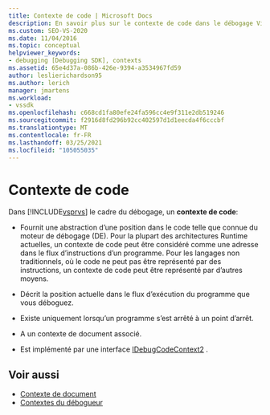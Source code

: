 ```yaml
---
title: Contexte de code | Microsoft Docs
description: En savoir plus sur le contexte de code dans le débogage Visual Studio, qui décrit une position dans le code qui existe lorsqu’un programme s’est arrêté à un point d’arrêt.
ms.custom: SEO-VS-2020
ms.date: 11/04/2016
ms.topic: conceptual
helpviewer_keywords:
- debugging [Debugging SDK], contexts
ms.assetid: 65e4d37a-086b-426e-9394-a3534967fd59
author: leslierichardson95
ms.author: lerich
manager: jmartens
ms.workload:
- vssdk
ms.openlocfilehash: c668cd1fa80efe24fa596cc4e9f311e2db519246
ms.sourcegitcommit: f2916d8fd296b92cc402597d1d1eecda4f6cccbf
ms.translationtype: MT
ms.contentlocale: fr-FR
ms.lasthandoff: 03/25/2021
ms.locfileid: "105055035"
---
```

# <a name="code-context"></a>Contexte de code
Dans [!INCLUDE[vsprvs](../../code-quality/includes/vsprvs_md.md)] le cadre du débogage, un **contexte de code**:

- Fournit une abstraction d’une position dans le code telle que connue du moteur de débogage (DE). Pour la plupart des architectures Runtime actuelles, un contexte de code peut être considéré comme une adresse dans le flux d’instructions d’un programme. Pour les langages non traditionnels, où le code ne peut pas être représenté par des instructions, un contexte de code peut être représenté par d’autres moyens.

- Décrit la position actuelle dans le flux d’exécution du programme que vous déboguez.

- Existe uniquement lorsqu’un programme s’est arrêté à un point d’arrêt.

- A un contexte de document associé.

- Est implémenté par une interface [IDebugCodeContext2](../../extensibility/debugger/reference/idebugcodecontext2.md) .

## <a name="see-also"></a>Voir aussi
- [Contexte de document](../../extensibility/debugger/document-context.md)
- [Contextes du débogueur](../../extensibility/debugger/debugger-contexts.md)
